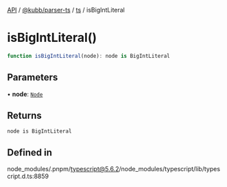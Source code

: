 [API](../../../../../packages.md) / [@kubb/parser-ts](../../../index.md) / [ts](../index.md) / isBigIntLiteral

# isBigIntLiteral()

```ts
function isBigIntLiteral(node): node is BigIntLiteral
```

## Parameters

• **node**: [`Node`](../interfaces/Node.md)

## Returns

`node is BigIntLiteral`

## Defined in

node\_modules/.pnpm/typescript@5.6.2/node\_modules/typescript/lib/typescript.d.ts:8859

